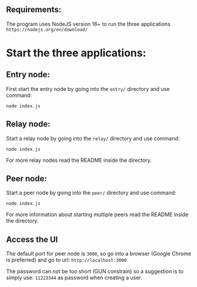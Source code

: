 ## Requirements:

The program uses NodeJS version 16+ to run the three applications
`https://nodejs.org/en/download/`

# Start the three applications:
## Entry node:

First start the entry node by going into the `entry/` directory and use command:
```
node index.js
```

## Relay node:

Start a relay node by going into the `relay/` directory and use command:
```
node index.js
```

For more relay nodes read the README inside the directory.

## Peer node:
Start a peer node by going into the `peer/` directory and use command:
```
node index.js
```

For more information about starting multiple peers read the README inside the directory.

## Access the UI
The default port for peer node is `3000`, so go into a browser (Google Chrome is preferred) and go to url: `http://localhost:3000`

The password can not be too short (GUN constrain) so a suggestion is to simply use:
`11223344`
as password when creating a user.
